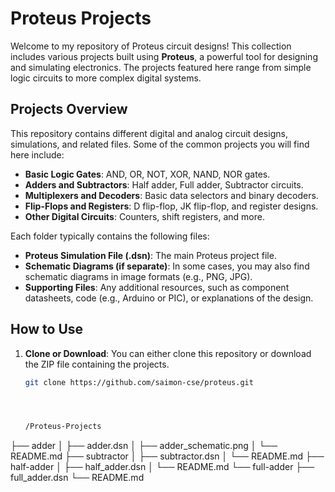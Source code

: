 # Proteus Projects

Welcome to my repository of Proteus circuit designs! This collection includes various projects built using **Proteus**, a powerful tool for designing and simulating electronics. The projects featured here range from simple logic circuits to more complex digital systems. 

## Projects Overview

This repository contains different digital and analog circuit designs, simulations, and related files. Some of the common projects you will find here include:

- **Basic Logic Gates**: AND, OR, NOT, XOR, NAND, NOR gates.
- **Adders and Subtractors**: Half adder, Full adder, Subtractor circuits.
- **Multiplexers and Decoders**: Basic data selectors and binary decoders.
- **Flip-Flops and Registers**: D flip-flop, JK flip-flop, and register designs.
- **Other Digital Circuits**: Counters, shift registers, and more.

Each folder typically contains the following files:
- **Proteus Simulation File (.dsn)**: The main Proteus project file.
- **Schematic Diagrams (if separate)**: In some cases, you may also find schematic diagrams in image formats (e.g., PNG, JPG).
- **Supporting Files**: Any additional resources, such as component datasheets, code (e.g., Arduino or PIC), or explanations of the design.

## How to Use

1. **Clone or Download**: You can either clone this repository or download the ZIP file containing the projects.
   ```bash
   git clone https://github.com/saimon-cse/proteus.git




   /Proteus-Projects
  ├── adder
  │   ├── adder.dsn
  │   ├── adder_schematic.png
  │   └── README.md
  ├── subtractor
  │   ├── subtractor.dsn
  │   └── README.md
  ├── half-adder
  │   ├── half_adder.dsn
  │   └── README.md
  └── full-adder
      ├── full_adder.dsn
      └── README.md



